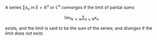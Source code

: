 A series $\sum x_n$ in $E = \mathbb{R}^n$ or $\mathbb{C}^n$ *converges* if the limit of partial sums

$$
\lim_{N\to\infty} \sum_{n \leq N} x_n
$$

exists, and the limit is said to be the *sum* of the series; and *diverges* if the limit does not exist.
